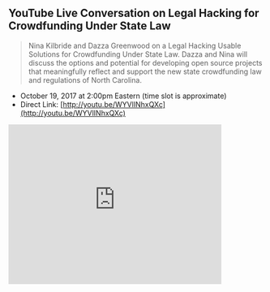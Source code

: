 ## YouTube Live Conversation on Legal Hacking for Crowdfunding Under State Law
> Nina Kilbride and Dazza Greenwood on a Legal Hacking Usable Solutions for Crowdfunding Under State Law.   Dazza and Nina will discuss the options and potential for developing open source projects that meaningfully reflect and support the new state crowdfunding law and regulations of North Carolina.
* October 19, 2017 at 2:00pm Eastern (time slot is approximate)
* Direct Link: [http://youtu.be/WYVlINhxQXc](http://youtu.be/WYVlINhxQXc)

<iframe width="420" height="315" src="http://www.youtube.com/embed/WYVlINhxQXc" frameborder="0" allowfullscreen></iframe>
